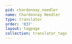 ```yaml
---
pid: chardonnay_needler
name: Chardonnay Needler
type: translator
order: '037'
layout: tagpage
collection: translator_tags
---
```

